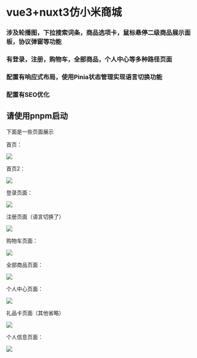 # vue3+nuxt3仿小米商城

### 涉及轮播图，下拉搜索词条，商品选项卡，鼠标悬停二级商品展示面板，协议弹窗等功能

### 有登录，注册，购物车，全部商品，个人中心等多种路径页面

### 配置有响应式布局，使用Pinia状态管理实现语言切换功能

### 配置有SEO优化

## **请使用pnpm启动**

下面是一些页面展示

首页：

![](https://i.postimg.cc/B6fzcgZx/image.png)

首页2：

![](https://i.postimg.cc/KYfTJcxJ/2.png)

登录页面：

![](https://i.postimg.cc/L51nKmFd/image.png)

注册页面（语言切换了）

![](https://i.postimg.cc/05TfBCL3/image.png)

购物车页面：

![](https://i.postimg.cc/wxLJ7YGf/image.png)

全部商品页面：

![](https://i.postimg.cc/3xcWttq0/image.png)

个人中心页面：

![](https://i.postimg.cc/t4Z94pr7/image.png)

礼品卡页面（其他省略）

![](https://i.postimg.cc/sxXtH4q1/image.png)

个人信息页面：

![](https://i.postimg.cc/HxPSnDvs/image.png)

